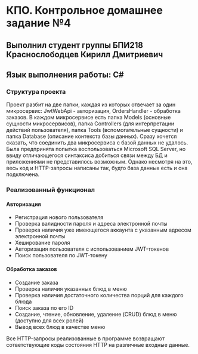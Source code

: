# КПО. Контрольное домашнее задание №4
## Выполнил студент группы БПИ218 Краснослободцев Кирилл Дмитриевич
## Язык выполнения работы: C#
### Структура проекта
Проект разбит на две папки, каждая из которых отвечает за один микросервис: JwtWebApi - авторизация, OrdersHandler - обработка заказов.
В каждом микросервисе есть папка Models (основные сущности микросервисов), папка Controllers (для интерпретации действий пользователя), папка Tools (вспомогательные сущности) и папка Database (описание контекста базы данных).
Сразу хочется сказать, что соединить два микросервиса с базой данных не удалось. Была предпринята попытка воспользоваться Microsoft SQL Server, но ввиду отличающегося синтаксиса добиться связи между БД и приложениями не представилось возможным. Однако несмотря на это, весь код и HTTP-запросы написаны так, будто база данных есть и она подключена.
### Реализованный функционал
#### Авторизация
<ul>
  <li>Регистрация нового пользователя</li>
  <li>Проверка валидности пароля и адреса электронной почты</li>
  <li>Проверка наличия уже имеющегося аккаунта с указанным адресом электронной почты</li>
  <li>Хеширование пароля</li>
  <li>Авторизация пользователя с использованием JWT-токенов</li>
  <li>Поиск пользователя по JWT-токену</li>
</ul>

#### Обработка заказов
<ul>
  <li>Создание заказа</li>
  <li>Проверка наличия указанных блюд в меню</li>
  <li>Проверка наличия достаточного количества порций для каждого блюда</li>
  <li>Поиск заказа по его ID</li>
  <li>Создание, чтение, обновление, удаление (CRUD) блюд в меню (доступно для всех ролей)</li>
  <li>Вывод всех блюд в качестве меню</li>
</ul>

Все HTTP-запросы реализованные в программе возвращают сответствующие коды состояния HTTP на различные входные данные.
